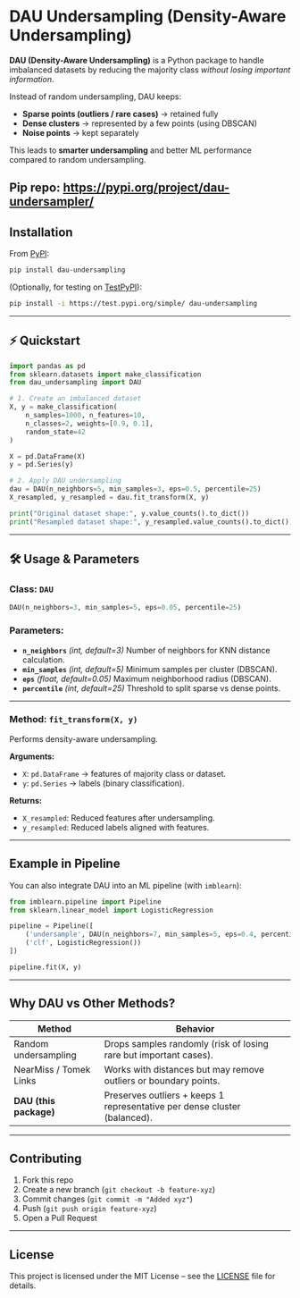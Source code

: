 
# DAU Undersampling (Density-Aware Undersampling)

**DAU (Density-Aware Undersampling)** is a Python package to handle imbalanced datasets by reducing the majority class *without losing important information*.

Instead of random undersampling, DAU keeps:

* **Sparse points (outliers / rare cases)** → retained fully
* **Dense clusters** → represented by a few points (using DBSCAN)
* **Noise points** → kept separately

This leads to **smarter undersampling** and better ML performance compared to random undersampling.

Pip repo: https://pypi.org/project/dau-undersampler/
---

## Installation

From [PyPI](https://pypi.org/project/dau-undersampling/):

```bash
pip install dau-undersampling
```

(Optionally, for testing on [TestPyPI](https://test.pypi.org/)):

```bash
pip install -i https://test.pypi.org/simple/ dau-undersampling
```

---

## ⚡ Quickstart

```python
import pandas as pd
from sklearn.datasets import make_classification
from dau_undersampling import DAU

# 1. Create an imbalanced dataset
X, y = make_classification(
    n_samples=1000, n_features=10,
    n_classes=2, weights=[0.9, 0.1],
    random_state=42
)

X = pd.DataFrame(X)
y = pd.Series(y)

# 2. Apply DAU undersampling
dau = DAU(n_neighbors=5, min_samples=3, eps=0.5, percentile=25)
X_resampled, y_resampled = dau.fit_transform(X, y)

print("Original dataset shape:", y.value_counts().to_dict())
print("Resampled dataset shape:", y_resampled.value_counts().to_dict())
```

---

## 🛠 Usage & Parameters

### Class: `DAU`

```python
DAU(n_neighbors=3, min_samples=5, eps=0.05, percentile=25)
```

### Parameters:

* **`n_neighbors`** *(int, default=3)*
  Number of neighbors for KNN distance calculation.
* **`min_samples`** *(int, default=5)*
  Minimum samples per cluster (DBSCAN).
* **`eps`** *(float, default=0.05)*
  Maximum neighborhood radius (DBSCAN).
* **`percentile`** *(int, default=25)*
  Threshold to split sparse vs dense points.

---

###  Method: `fit_transform(X, y)`

Performs density-aware undersampling.

**Arguments:**

* `X`: `pd.DataFrame` → features of majority class or dataset.
* `y`: `pd.Series` → labels (binary classification).

**Returns:**

* `X_resampled`: Reduced features after undersampling.
* `y_resampled`: Reduced labels aligned with features.

---

## Example in Pipeline

You can also integrate DAU into an ML pipeline (with `imblearn`):

```python
from imblearn.pipeline import Pipeline
from sklearn.linear_model import LogisticRegression

pipeline = Pipeline([
    ('undersample', DAU(n_neighbors=7, min_samples=5, eps=0.4, percentile=30)),
    ('clf', LogisticRegression())
])

pipeline.fit(X, y)
```

---

## Why DAU vs Other Methods?

| Method                 | Behavior                                                                  |
| ---------------------- | ------------------------------------------------------------------------- |
| Random undersampling   | Drops samples randomly (risk of losing rare but important cases).         |
| NearMiss / Tomek Links | Works with distances but may remove outliers or boundary points.          |
| **DAU (this package)** | Preserves outliers + keeps 1 representative per dense cluster (balanced). |

---

## Contributing

1. Fork this repo
2. Create a new branch (`git checkout -b feature-xyz`)
3. Commit changes (`git commit -m "Added xyz"`)
4. Push (`git push origin feature-xyz`)
5. Open a Pull Request

---

## License

This project is licensed under the MIT License – see the [LICENSE](LICENSE) file for details.

